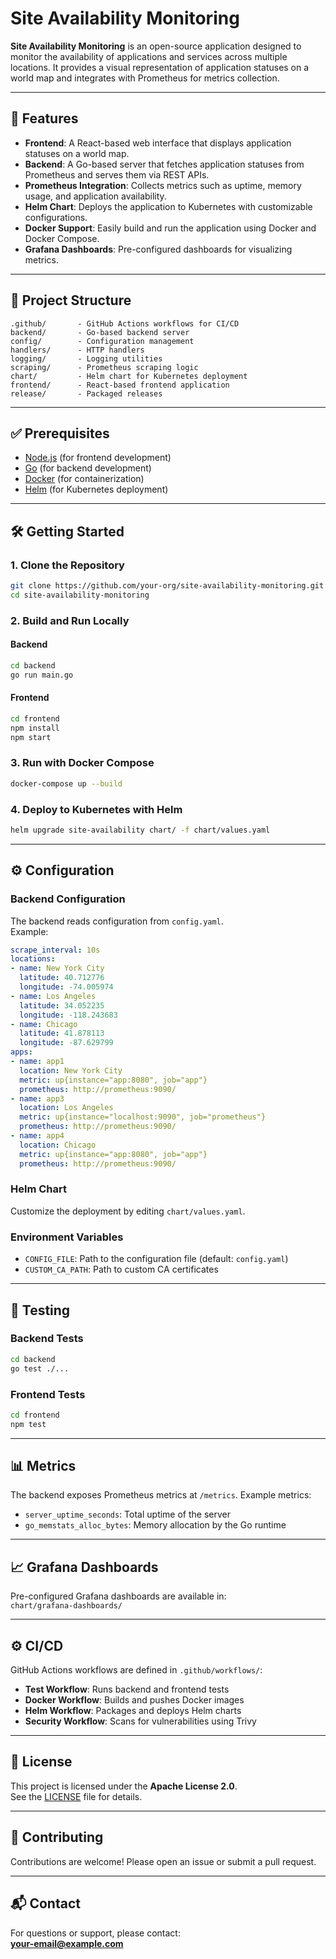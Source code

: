 # Site Availability Monitoring

**Site Availability Monitoring** is an open-source application designed to monitor the availability of applications and services across multiple locations. It provides a visual representation of application statuses on a world map and integrates with Prometheus for metrics collection.

---

## 🚀 Features

- **Frontend**: A React-based web interface that displays application statuses on a world map.  
- **Backend**: A Go-based server that fetches application statuses from Prometheus and serves them via REST APIs.  
- **Prometheus Integration**: Collects metrics such as uptime, memory usage, and application availability.  
- **Helm Chart**: Deploys the application to Kubernetes with customizable configurations.  
- **Docker Support**: Easily build and run the application using Docker and Docker Compose.  
- **Grafana Dashboards**: Pre-configured dashboards for visualizing metrics.  

---

## 📁 Project Structure

```text
.github/       - GitHub Actions workflows for CI/CD  
backend/       - Go-based backend server  
config/        - Configuration management  
handlers/      - HTTP handlers  
logging/       - Logging utilities  
scraping/      - Prometheus scraping logic  
chart/         - Helm chart for Kubernetes deployment  
frontend/      - React-based frontend application  
release/       - Packaged releases  
```

---

## ✅ Prerequisites

- [Node.js](https://nodejs.org/) (for frontend development)  
- [Go](https://golang.org/) (for backend development)  
- [Docker](https://www.docker.com/) (for containerization)  
- [Helm](https://helm.sh/) (for Kubernetes deployment)  

---

## 🛠️ Getting Started

### 1. Clone the Repository

```bash
git clone https://github.com/your-org/site-availability-monitoring.git
cd site-availability-monitoring
```

### 2. Build and Run Locally

#### Backend

```bash
cd backend
go run main.go
```

#### Frontend

```bash
cd frontend
npm install
npm start
```

### 3. Run with Docker Compose

```bash
docker-compose up --build
```

### 4. Deploy to Kubernetes with Helm

```bash
helm upgrade site-availability chart/ -f chart/values.yaml
```

---

## ⚙️ Configuration

### Backend Configuration

The backend reads configuration from `config.yaml`.  
Example:

```yaml
scrape_interval: 10s
locations:
- name: New York City
  latitude: 40.712776
  longitude: -74.005974
- name: Los Angeles
  latitude: 34.052235
  longitude: -118.243683
- name: Chicago
  latitude: 41.878113
  longitude: -87.629799
apps:
- name: app1
  location: New York City
  metric: up{instance="app:8080", job="app"}
  prometheus: http://prometheus:9090/
- name: app3
  location: Los Angeles
  metric: up{instance="localhost:9090", job="prometheus"}
  prometheus: http://prometheus:9090/
- name: app4
  location: Chicago
  metric: up{instance="app:8080", job="app"}
  prometheus: http://prometheus:9090/
```

### Helm Chart

Customize the deployment by editing `chart/values.yaml`.

### Environment Variables

- `CONFIG_FILE`: Path to the configuration file (default: `config.yaml`)  
- `CUSTOM_CA_PATH`: Path to custom CA certificates  

---

## 🧪 Testing

### Backend Tests

```bash
cd backend
go test ./...
```

### Frontend Tests

```bash
cd frontend
npm test
```

---

## 📊 Metrics

The backend exposes Prometheus metrics at `/metrics`. Example metrics:

- `server_uptime_seconds`: Total uptime of the server  
- `go_memstats_alloc_bytes`: Memory allocation by the Go runtime  

---

## 📈 Grafana Dashboards

Pre-configured Grafana dashboards are available in:  
`chart/grafana-dashboards/`

---

## ⚙️ CI/CD

GitHub Actions workflows are defined in `.github/workflows/`:

- **Test Workflow**: Runs backend and frontend tests  
- **Docker Workflow**: Builds and pushes Docker images  
- **Helm Workflow**: Packages and deploys Helm charts  
- **Security Workflow**: Scans for vulnerabilities using Trivy  

---

## 📄 License

This project is licensed under the **Apache License 2.0**.  
See the [LICENSE](LICENSE) file for details.

---

## 🤝 Contributing

Contributions are welcome! Please open an issue or submit a pull request.

---

## 📬 Contact

For questions or support, please contact:  
[**your-email@example.com**](mailto:your-email@example.com)
